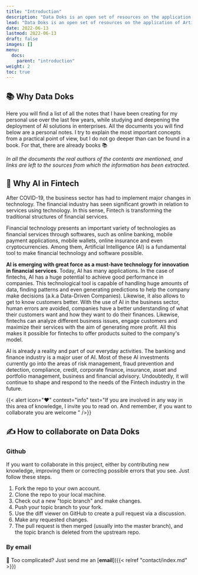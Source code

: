 ```yaml
---
title: "Introduction"
description: "Data Doks is an open set of resources on the application of Artificial Intelligence techniques in Finance."
lead: "Data Doks is an open set of resources on the application of Artificial Intelligence techniques in Finance."
date: 2022-06-13
lastmod: 2022-06-13
draft: false
images: []
menu:
  docs:
    parent: "introduction"
weight: 2
toc: true
---
```


## :books: Why Data Doks

Here you will find a list of all the notes that I have been creating for my personal use over the last few years, while studying and deepening the deployment of AI solutions in enterprises. All the documents you will find below are a personal notes. I try to explain the most important concepts from a practical point of view, but I do not go deeper than can be found in a book. For that, there are already books 📚

*In all the documents the real authors of the contents are mentioned, and links are left to the sources from which the information has been extracted.*

## 🧠 Why AI in Fintech

After COVID-19, the business sector has had to implement major changes in technology. The financial industry has seen significant growth in relation to services using technology. In this sense, Fintech is transforming the traditional structures of financial services.

Financial technology presents an important variety of technologies as financial services through softwares, such as online banking, mobile payment applications, mobile wallets, online insurance and even cryptocurrencies. Among them, Artificial Intelligence (AI) is a fundamental tool to make financial technology and software possible.

**AI is emerging with great force as a must-have technology for innovation in financial services**. Today, AI has many applications. In the case of fintechs, AI has a huge potential to achieve good performance in companies. This technological tool is capable of handling huge amounts of data, finding patterns and even generating predictions to help the company make decisions (a.k.a Data-Driven Companies). Likewise, it also allows to get to know customers better. With the use of AI in the business sector, human errors are avoided, companies have a better understanding of what their customers want and how they want to do their finances. Likewise, fintechs can analyze different business issues, engage customers and maximize their services with the aim of generating more profit. All this makes it possible for fintechs to offer products suited to the company's model. 

AI is already a reality and part of our everyday activities. The banking and finance industry is a major user of AI.  Most of these AI investments currently go into the areas of risk management, fraud prevention and detection, compliance, credit, corporate finance, insurance, asset and portfolio management, business and financial advisory. Undoubtedly, it will continue to shape and respond to the needs of the Fintech industry in the future.

{{< alert icon="❤️" context="info" text="If you are involved in any way in this area of knowledge, I invite you to read on. And remember, if you want to collaborate you are welcome " />}}


## ✍️ How to collaborate on Data Doks

### Github
If you want to collaborate in this project, either by contributing new knowledge, improving them or correcting possible errors that you see. Just follow these steps.

1. Fork the repo to your own account.
2. Clone the repo to your local machine.
3. Check out a new "topic branch" and make changes.
4. Push your topic branch to your fork.
5. Use the diff viewer on GitHub to create a pull request via a discussion.
6. Make any requested changes.
7. The pull request is then merged (usually into the master branch), and the topic branch is deleted from the upstream repo.

### By email
📨 Too complicated? Just send me an [**email**]({{< relref "contact/index.md" >}})
